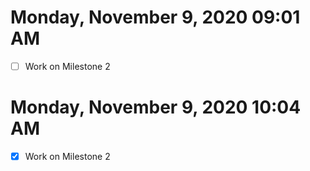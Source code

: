 # Monday, November  9, 2020 09:01 AM

- [ ] Work on Milestone 2

# Monday, November  9, 2020 10:04 AM

- [x] Work on Milestone 2
